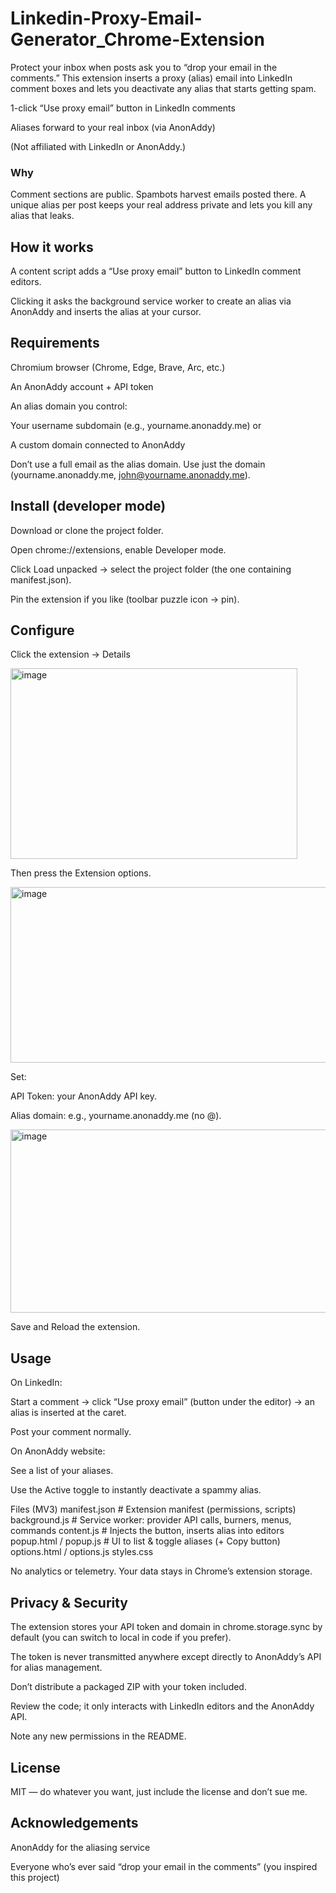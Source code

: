 # Linkedin-Proxy-Email-Generator_Chrome-Extension

Protect your inbox when posts ask you to “drop your email in the comments.”
This extension inserts a proxy (alias) email into LinkedIn comment boxes and lets you deactivate any alias that starts getting spam.

1-click “Use proxy email” button in LinkedIn comments

Aliases forward to your real inbox (via AnonAddy)

(Not affiliated with LinkedIn or AnonAddy.)

<h3> Why </h3>

Comment sections are public. Spambots harvest emails posted there. A unique alias per post keeps your real address private and lets you kill any alias that leaks.

<h2> How it works </h2>

A content script adds a “Use proxy email” button to LinkedIn comment editors.

Clicking it asks the background service worker to create an alias via AnonAddy and inserts the alias at your cursor.

<h2> Requirements </h2>

Chromium browser (Chrome, Edge, Brave, Arc, etc.)

An AnonAddy account + API token

An alias domain you control:

Your username subdomain (e.g., yourname.anonaddy.me) or

A custom domain connected to AnonAddy

Don’t use a full email as the alias domain. Use just the domain (yourname.anonaddy.me, john@yourname.anonaddy.me).

<h2> Install (developer mode) </h2>

Download or clone the project folder.

Open chrome://extensions, enable Developer mode.

Click Load unpacked → select the project folder (the one containing manifest.json).

Pin the extension if you like (toolbar puzzle icon → pin).

<h2> Configure </h2>

Click the extension → Details

<img width="459" height="305" alt="image" src="https://github.com/user-attachments/assets/97f2abe1-30d8-4041-b959-f652f731f0aa" />

Then press the Extension options.

<img width="722" height="281" alt="image" src="https://github.com/user-attachments/assets/c6cf4394-21ce-43b2-9cc1-614719b508fb" />


Set:

API Token: your AnonAddy API key.

Alias domain: e.g., yourname.anonaddy.me (no @).

<img width="683" height="293" alt="image" src="https://github.com/user-attachments/assets/4423fbc7-5f68-43e5-9f3a-e6100ac14c0e" />


Save and Reload the extension.

<h2> Usage </h2>

On LinkedIn:

Start a comment → click “Use proxy email” (button under the editor) → an alias is inserted at the caret.

Post your comment normally.

On AnonAddy website:

See a list of your aliases.

Use the Active toggle to instantly deactivate a spammy alias.

Files (MV3)
manifest.json         # Extension manifest (permissions, scripts)
background.js         # Service worker: provider API calls, burners, menus, commands
content.js            # Injects the button, inserts alias into editors
popup.html / popup.js # UI to list & toggle aliases (+ Copy button)
options.html / options.js
styles.css

No analytics or telemetry. Your data stays in Chrome’s extension storage.

<h2> Privacy & Security </h2>

The extension stores your API token and domain in chrome.storage.sync by default (you can switch to local in code if you prefer).

The token is never transmitted anywhere except directly to AnonAddy’s API for alias management.

Don’t distribute a packaged ZIP with your token included.

Review the code; it only interacts with LinkedIn editors and the AnonAddy API.

Note any new permissions in the README.

<h2> License </h2>

MIT — do whatever you want, just include the license and don’t sue me.

<h2> Acknowledgements </h2>

AnonAddy for the aliasing service 

Everyone who’s ever said “drop your email in the comments” (you inspired this project)

